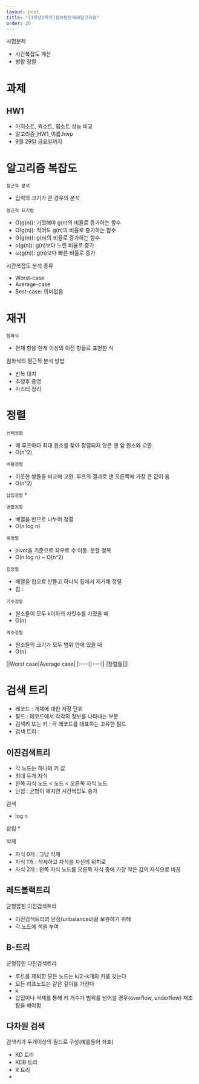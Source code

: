 ```yaml
---
layout: post
title: "[3학년2학기]컴퓨팅문제와알고리즘"
order: 20
---
```


시험문제
* 시간복잡도 계산
* 병합 정렬

# 과제

## HW1 

* 마지소트, 퀵소트, 힙소트 성능 비교
* 알고리즘_HW1_이름.hwp
* 9월 29일 금요일까지


# 알고리즘 복잡도

`점근적 분석`
* 입력의 크기가 큰 경우의 분석

`점근적 표기법`
* O(g(n)): 기껏해야 g(n)의 비율로 증가하는 함수
* Ω(g(n)): 적어도 g(n)의 비율로 증가하는 함수
* Θ(g(n)): g(n)의 비율로 증가하는 함수
* o(g(n)): g(n)보다 느린 비율로 증가
* ω(g(n)): g(n)보다 빠른 비율로 증가

시간복잡도 분석 종류
* Worst-case
* Average-case
* Best-case: 의미없음

# 재귀

`점화식`
* 현재 항을 한개 이상의 이전 항들로 표현한 식

점화식의 점근적 분석 방법
* 반복 대치
* 추정후 증명
* 마스터 정리


# 정렬

`선택정렬`
* 매 루프마다 최대 원소를 찾아 정렬되지 않은 맨 앞 원소와 교환
* O(n^2)

`버블정렬`
* 이웃한 쌍들을 비교해 교환. 루프의 결과로 맨 오른쪽에 가장 큰 값이 옴
* O(n^2)

`삽입정렬`
* 

`병합정렬`
* 배열을 반으로 나누어 정렬
* O(n log n) 

`퀵정렬`
* pivot을 기준으로 좌우로 수 이동. 분할 정복
* O(n log n) ~ O(n^2)

`힙정렬`
* 배열을 힙으로 만들고 하나씩 힙에서 제거해 정렬
* 힙 : 

`기수정렬`
* 원소들이 모두 k이하의 자릿수를 가졌을 때
* O(n)

`계수정렬`
* 원소들의 크기가 모두 범위 안에 있을 때 
* O(n)

||Worst case|Average case|
|:---:|:---:||
|정렬들|||




# 검색 트리

* 레코드 : 개체에 대한 저장 단위
* 필드 : 레코드에서 각각의 정보를 나타내는 부분
* 검색키 또는 키 : 각 레코드를 대표하는 고유한 필드
* 검색 트리 : 

## 이진검색트리

* 각 노드는 하나의 키 값
* 최대 두개 자식
* 왼쪽 자식 노드 < 노드 < 오른쪽 자식 노드
* 단점 : 균형이 깨지면 시간복잡도 증가

검색
* log n

삽입
* 

삭제
* 자식 0개 : 그냥 삭제
* 자식 1개 : 삭제하고 자식을 자신의 위치로
* 자식 2개 : 왼쪽 자식 노드를 오른쪽 자식 중에 가장 작은 값의 자식으로 바꿈


## 레드블랙트리

균형잡힌 이진검색트리

* 이진검색트리의 단점(unbalanced)을 보완하기 위해
* 각 노드에 색을 부여

## B-트리

균형잡힌 다진검색트리

* 루트를 제외한 모든 노드는 k/2~k개의 키를 갖는다
* 모든 리프노드는 같은 깊이를 가진다
* k: 
* 삽입이나 삭제를 통해 키 개수가 범위를 넘어설 경우(overflow, underflow) 재조합을 해야함

## 다차원 검색

검색키가 두개이상의 필드로 구성(예를들어 좌표)

* KD 트리
* KDB 트리
* R 트리
* 
